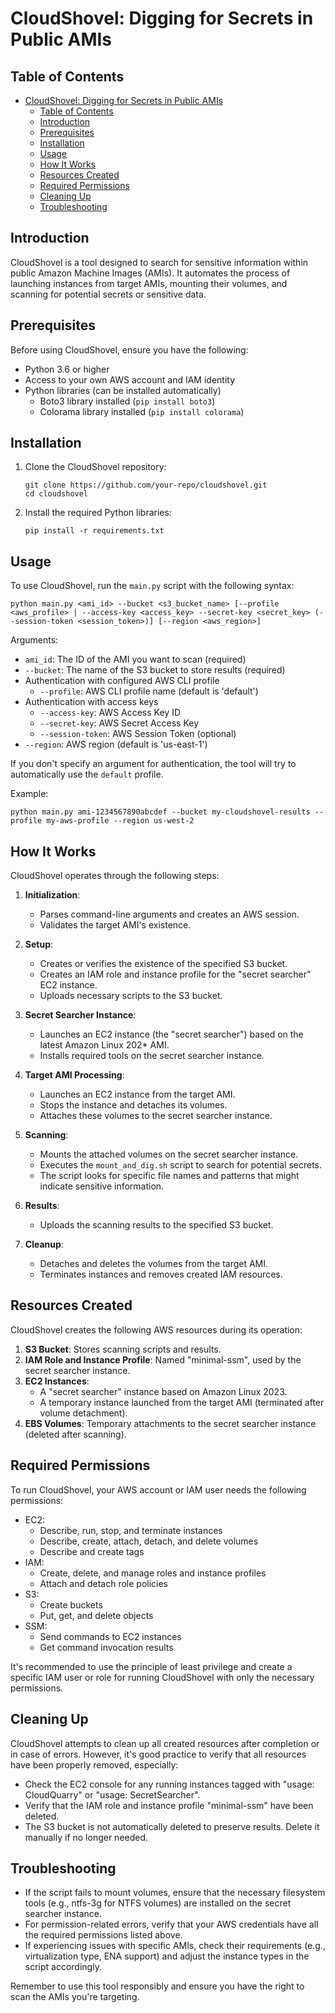 # CloudShovel: Digging for Secrets in Public AMIs

## Table of Contents
- [CloudShovel: Digging for Secrets in Public AMIs](#cloudshovel-digging-for-secrets-in-public-amis)
  - [Table of Contents](#table-of-contents)
  - [Introduction](#introduction)
  - [Prerequisites](#prerequisites)
  - [Installation](#installation)
  - [Usage](#usage)
  - [How It Works](#how-it-works)
  - [Resources Created](#resources-created)
  - [Required Permissions](#required-permissions)
  - [Cleaning Up](#cleaning-up)
  - [Troubleshooting](#troubleshooting)

## Introduction

CloudShovel is a tool designed to search for sensitive information within public Amazon Machine Images (AMIs). It automates the process of launching instances from target AMIs, mounting their volumes, and scanning for potential secrets or sensitive data.

## Prerequisites

Before using CloudShovel, ensure you have the following:

- Python 3.6 or higher
- Access to your own AWS account and IAM identity
- Python libraries (can be installed automatically)
  - Boto3 library installed (`pip install boto3`)
  - Colorama library installed (`pip install colorama`)

## Installation

1. Clone the CloudShovel repository:
   ```
   git clone https://github.com/your-repo/cloudshovel.git
   cd cloudshovel
   ```

2. Install the required Python libraries:
   ```
   pip install -r requirements.txt
   ```

## Usage

To use CloudShovel, run the `main.py` script with the following syntax:

```
python main.py <ami_id> --bucket <s3_bucket_name> [--profile <aws_profile> | --access-key <access_key> --secret-key <secret_key> (--session-token <session_token>)] [--region <aws_region>]
```

Arguments:
- `ami_id`: The ID of the AMI you want to scan (required)
- `--bucket`: The name of the S3 bucket to store results (required)
- Authentication with configured AWS CLI profile
  - `--profile`: AWS CLI profile name (default is 'default')
- Authentication with access keys
  - `--access-key`: AWS Access Key ID
  - `--secret-key`: AWS Secret Access Key
  - `--session-token`: AWS Session Token (optional)
- `--region`: AWS region (default is 'us-east-1')

If you don't specify an argument for authentication, the tool will try to automatically use the `default` profile.

Example:
```
python main.py ami-1234567890abcdef --bucket my-cloudshovel-results --profile my-aws-profile --region us-west-2
```

## How It Works

CloudShovel operates through the following steps:

1. **Initialization**: 
   - Parses command-line arguments and creates an AWS session.
   - Validates the target AMI's existence.

2. **Setup**:
   - Creates or verifies the existence of the specified S3 bucket.
   - Creates an IAM role and instance profile for the "secret searcher" EC2 instance.
   - Uploads necessary scripts to the S3 bucket.

3. **Secret Searcher Instance**:
   - Launches an EC2 instance (the "secret searcher") based on the latest Amazon Linux 202* AMI.
   - Installs required tools on the secret searcher instance.

4. **Target AMI Processing**:
   - Launches an EC2 instance from the target AMI.
   - Stops the instance and detaches its volumes.
   - Attaches these volumes to the secret searcher instance.

5. **Scanning**:
   - Mounts the attached volumes on the secret searcher instance.
   - Executes the `mount_and_dig.sh` script to search for potential secrets.
   - The script looks for specific file names and patterns that might indicate sensitive information.

6. **Results**:
   - Uploads the scanning results to the specified S3 bucket.

7. **Cleanup**:
   - Detaches and deletes the volumes from the target AMI.
   - Terminates instances and removes created IAM resources.

## Resources Created

CloudShovel creates the following AWS resources during its operation:

1. **S3 Bucket**: Stores scanning scripts and results.
2. **IAM Role and Instance Profile**: Named "minimal-ssm", used by the secret searcher instance.
3. **EC2 Instances**:
   - A "secret searcher" instance based on Amazon Linux 2023.
   - A temporary instance launched from the target AMI (terminated after volume detachment).
4. **EBS Volumes**: Temporary attachments to the secret searcher instance (deleted after scanning).

## Required Permissions

To run CloudShovel, your AWS account or IAM user needs the following permissions:

- EC2:
  - Describe, run, stop, and terminate instances
  - Describe, create, attach, detach, and delete volumes
  - Describe and create tags
- IAM:
  - Create, delete, and manage roles and instance profiles
  - Attach and detach role policies
- S3:
  - Create buckets
  - Put, get, and delete objects
- SSM:
  - Send commands to EC2 instances
  - Get command invocation results

It's recommended to use the principle of least privilege and create a specific IAM user or role for running CloudShovel with only the necessary permissions.

## Cleaning Up

CloudShovel attempts to clean up all created resources after completion or in case of errors. However, it's good practice to verify that all resources have been properly removed, especially:

- Check the EC2 console for any running instances tagged with "usage: CloudQuarry" or "usage: SecretSearcher".
- Verify that the IAM role and instance profile "minimal-ssm" have been deleted.
- The S3 bucket is not automatically deleted to preserve results. Delete it manually if no longer needed.

## Troubleshooting

- If the script fails to mount volumes, ensure that the necessary filesystem tools (e.g., ntfs-3g for NTFS volumes) are installed on the secret searcher instance.
- For permission-related errors, verify that your AWS credentials have all the required permissions listed above.
- If experiencing issues with specific AMIs, check their requirements (e.g., virtualization type, ENA support) and adjust the instance types in the script accordingly.

Remember to use this tool responsibly and ensure you have the right to scan the AMIs you're targeting.
